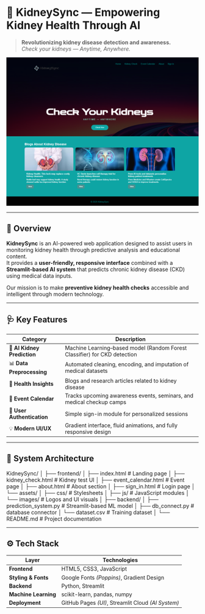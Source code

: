 # 🧬 KidneySync — Empowering Kidney Health Through AI

> **Revolutionizing kidney disease detection and awareness.**  
> *Check your kidneys — Anytime, Anywhere.*

![KidneySync Preview](images/preview.png)

---

## 🌟 Overview

**KidneySync** is an AI-powered web application designed to assist users in monitoring kidney health through predictive analysis and educational content.  
It provides a **user-friendly, responsive interface** combined with a **Streamlit-based AI system** that predicts chronic kidney disease (CKD) using medical data inputs.

Our mission is to make **preventive kidney health checks** accessible and intelligent through modern technology.

---

## 🩺 Key Features

| Category | Description |
|-----------|--------------|
| 🧠 **AI Kidney Prediction** | Machine Learning–based model (Random Forest Classifier) for CKD detection |
| 📊 **Data Preprocessing** | Automated cleaning, encoding, and imputation of medical datasets |
| 🧾 **Health Insights** | Blogs and research articles related to kidney disease |
| 📅 **Event Calendar** | Tracks upcoming awareness events, seminars, and medical checkup camps |
| 👥 **User Authentication** | Simple sign-in module for personalized sessions |
| 💡 **Modern UI/UX** | Gradient interface, fluid animations, and fully responsive design |

---

## 🧩 System Architecture

KidneySync/
│
├── frontend/
│ ├── index.html # Landing page
│ ├── kidney_check.html # Kidney test UI
│ ├── event_calendar.html # Event page
│ ├── about.html # About section
│ ├── sign_in.html # Login page
│ └── assets/
│ ├── css/ # Stylesheets
│ ├── js/ # JavaScript modules
│ └── images/ # Logos and UI visuals
│
├── backend/
│ ├── prediction_system.py # Streamlit-based ML model
│ ├── db_connect.py # database connector
│ └── dataset.csv # Training dataset
│
└── README.md # Project documentation


---

## ⚙️ Tech Stack

| Layer | Technologies |
|-------|---------------|
| **Frontend** | HTML5, CSS3, JavaScript |
| **Styling & Fonts** | Google Fonts *(Poppins)*, Gradient Design |
| **Backend** | Python, Streamlit |
| **Machine Learning** | scikit-learn, pandas, numpy |
| **Deployment** | GitHub Pages *(UI)*, Streamlit Cloud *(AI System)* |

